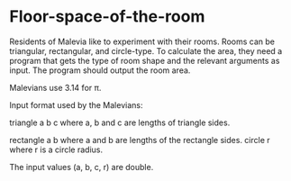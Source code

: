 # Floor-space-of-the-room
Residents of Malevia like to experiment with their rooms. Rooms can be triangular, rectangular, and circle-type. To calculate the area, they need a program that gets the type of room shape and the relevant arguments as input. The program should output the room area.

Malevians use 3.14 for π.

Input format used by the Malevians:

triangle
a
b
c
where a, b and c are lengths of triangle sides.

rectangle
a
b
where a and b are lengths of the rectangle sides.
circle
r
where r is a circle radius.

The input values (a, b, c, r) are double.


